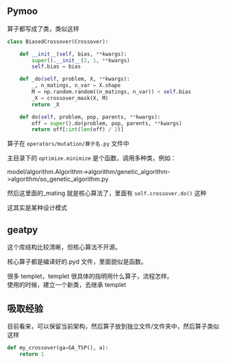 ## Pymoo
算子都写成了类，类似这样
```python
class BiasedCrossover(Crossover):

    def __init__(self, bias, **kwargs):
        super().__init__(2, 1, **kwargs)
        self.bias = bias

    def _do(self, problem, X, **kwargs):
        _, n_matings, n_var = X.shape
        M = np.random.random((n_matings, n_var)) < self.bias
        _X = crossover_mask(X, M)
        return _X

    def do(self, problem, pop, parents, **kwargs):
        off = super().do(problem, pop, parents, **kwargs)
        return off[:int(len(off) / 2)]
```

算子在 `operators/mutation/算子名.py` 文件中

主目录下的 `optimize.minimize` 是个函数，调用多种类，例如：

model/algorithm.Algorithm->algorithm/genetic_algorithm->algorithm/so_genetic_algorithm.py

然后这里面的_mating 就是核心算法了，里面有 `self.crossover.do()` 这种

这其实是某种设计模式

## geatpy
这个库结构比较清晰，但核心算法不开源。

核心算子都是编译好的.pyd 文件，里面貌似是函数。  

很多 templet，templet 很具体的指明用什么算子，流程怎样。  
使用的时候，建立一个新类，去继承 templet

## 吸取经验
目前看来，可以保留当前架构，然后算子放到独立文件/文件夹中，然后算子类似这样  
```python
def my_crossover(ga=GA_TSP(), a):
    return 1
```
